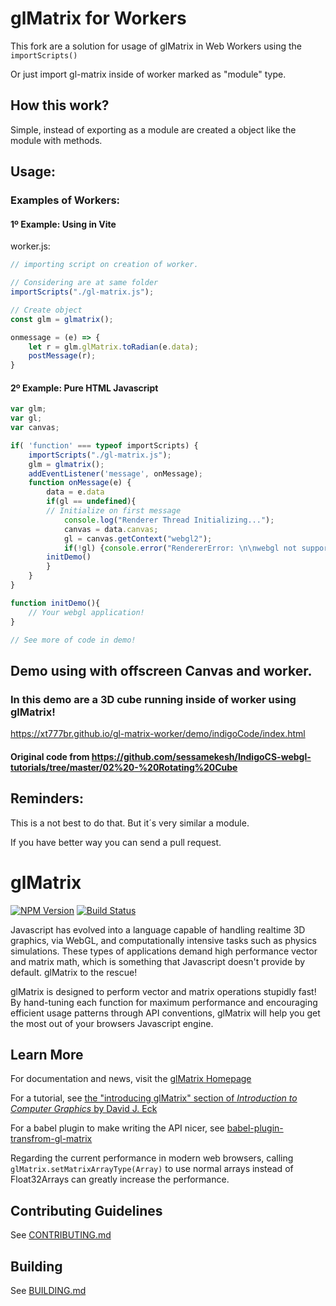 # glMatrix for Workers
This fork are a solution for usage of glMatrix in Web Workers using the `importScripts()`

Or just import gl-matrix inside of worker marked as "module" type.

## How this work?
Simple, instead of exporting as a module are created a object like the module with methods.

## Usage:

### Examples of Workers:

#### 1º Example: Using in Vite

worker.js:

```js
// importing script on creation of worker.

// Considering are at same folder
importScripts("./gl-matrix.js");

// Create object
const glm = glmatrix();

onmessage = (e) => {
    let r = glm.glMatrix.toRadian(e.data);
    postMessage(r);
}
```

#### 2º Example: Pure HTML Javascript

```js
var glm;
var gl;
var canvas;

if( 'function' === typeof importScripts) {
    importScripts("./gl-matrix.js");
    glm = glmatrix();
    addEventListener('message', onMessage);
    function onMessage(e) { 
        data = e.data
        if(gl == undefined){
        // Initialize on first message
            console.log("Renderer Thread Initializing...");
            canvas = data.canvas;
            gl = canvas.getContext("webgl2");
            if(!gl) {console.error("RendererError: \n\nwebgl not supported!");}
	    initDemo()
    	}
    }    
}

function initDemo(){
    // Your webgl application!
}

// See more of code in demo!
```



## Demo using with offscreen Canvas and worker.
### In this demo are a 3D cube running inside of worker using glMatrix!

https://xt777br.github.io/gl-matrix-worker/demo/indigoCode/index.html

#### Original code from https://github.com/sessamekesh/IndigoCS-webgl-tutorials/tree/master/02%20-%20Rotating%20Cube


## Reminders:

This is a not best to do that. But it´s very similar a module.

If you have better way you can send a pull request.

glMatrix
=======================
[![NPM Version](https://img.shields.io/npm/v/gl-matrix.svg)](https://www.npmjs.com/package/gl-matrix)
[![Build Status](https://travis-ci.org/toji/gl-matrix.svg)](https://travis-ci.org/toji/gl-matrix)

Javascript has evolved into a language capable of handling realtime 3D graphics, 
via WebGL, and computationally intensive tasks such as physics simulations.
These types of applications demand high performance vector and matrix math,
which is something that Javascript doesn't provide by default.
glMatrix to the rescue!

glMatrix is designed to perform vector and matrix operations stupidly fast! By
hand-tuning each function for maximum performance and encouraging efficient
usage patterns through API conventions, glMatrix will help you get the most out
of your browsers Javascript engine.

Learn More
----------------------
For documentation and news, visit the [glMatrix Homepage](http://glmatrix.net/)

For a tutorial, see [the "introducing glMatrix" section of _Introduction to Computer Graphics_ by David J. Eck](http://math.hws.edu/graphicsbook/c7/s1.html#webgl3d.1.2)

For a babel plugin to make writing the API nicer, see [babel-plugin-transfrom-gl-matrix](https://github.com/akira-cn/babel-plugin-transform-gl-matrix)

Regarding the current performance in modern web browsers, calling `glMatrix.setMatrixArrayType(Array)` to use normal arrays instead of Float32Arrays can greatly increase the performance.

Contributing Guidelines
----------------------
See [CONTRIBUTING.md](./CONTRIBUTING.md)

Building
----------------------
See [BUILDING.md](./BUILDING.md)
